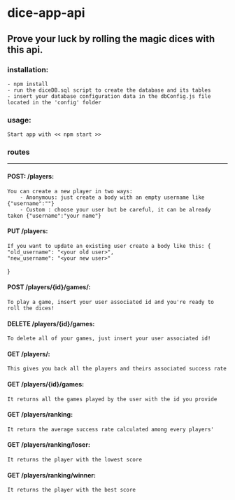 # dice-app-api

## Prove your luck by rolling the magic dices with this api. 

### installation:
    - npm install
    - run the diceDB.sql script to create the database and its tables
    - insert your database configuration data in the dbConfig.js file located in the 'config' folder

### usage:

    Start app with << npm start >>


### routes
------------- 
#### POST: /players:

    You can create a new player in two ways:
        - Anonymous: just create a body with an empty username like {"username":""}
        - Custom : choose your user but be careful, it can be already taken {"username":"your name"}

#### PUT /players:

    If you want to update an existing user create a body like this: {
    "old_username": "<your old user>",
    "new_username": "<your new user>"
}

#### POST /players/{id}/games/:

    To play a game, insert your user associated id and you're ready to roll the dices!

#### DELETE /players/{id}/games:

    To delete all of your games, just insert your user associated id! 

#### GET /players/:

    This gives you back all the players and theirs associated success rate

#### GET /players/{id}/games:

    It returns all the games played by the user with the id you provide

#### GET /players/ranking: 

    It return the average success rate calculated among every players'

#### GET /players/ranking/loser:

    It returns the player with the lowest score

#### GET /players/ranking/winner:

    It returns the player with the best score

